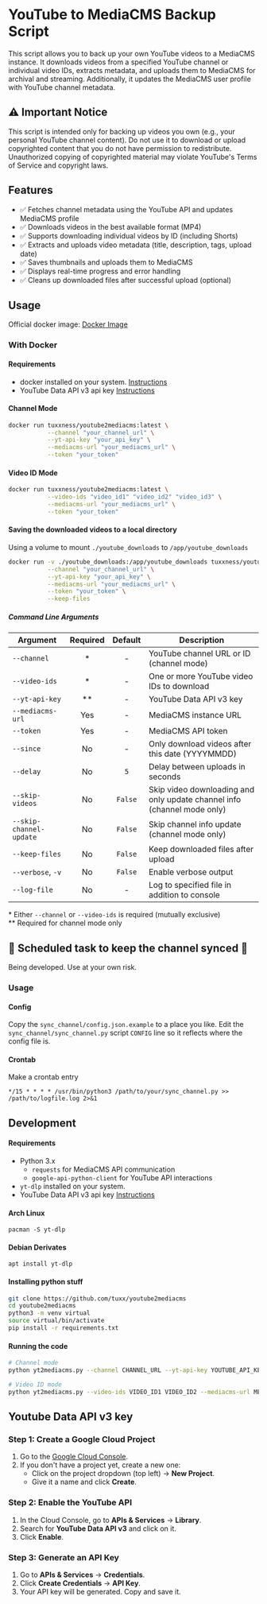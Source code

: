 # YouTube to MediaCMS Backup Script

This script allows you to back up your own YouTube videos to a MediaCMS instance. It downloads videos from a specified YouTube channel or individual video IDs, extracts metadata, and uploads them to MediaCMS for archival and streaming. Additionally, it updates the MediaCMS user profile with YouTube channel metadata.

## ⚠️ Important Notice
This script is intended only for backing up videos you own (e.g., your personal YouTube channel content). Do not use it to download or upload copyrighted content that you do not have permission to redistribute. Unauthorized copying of copyrighted material may violate YouTube's Terms of Service and copyright laws.

## Features
- ✅ Fetches channel metadata using the YouTube API and updates MediaCMS profile
- ✅ Downloads videos in the best available format (MP4)
- ✅ Supports downloading individual videos by ID (including Shorts)
- ✅ Extracts and uploads video metadata (title, description, tags, upload date)
- ✅ Saves thumbnails and uploads them to MediaCMS
- ✅ Displays real-time progress and error handling
- ✅ Cleans up downloaded files after successful upload (optional)

## Usage

Official docker image: [Docker Image](https://hub.docker.com/r/tuxxness/youtube2mediacms)

### With Docker

#### Requirements
- docker installed on your system. [Instructions](https://www.docker.com/get-started/)
- YouTube Data API v3 api key [Instructions](#youtube-data-api-v3-key)

#### Channel Mode
```bash
docker run tuxxness/youtube2mediacms:latest \
           --channel "your_channel_url" \
           --yt-api-key "your_api_key" \
           --mediacms-url "your_mediacms_url" \
           --token "your_token"
```

#### Video ID Mode
```bash
docker run tuxxness/youtube2mediacms:latest \
           --video-ids "video_id1" "video_id2" "video_id3" \
           --mediacms-url "your_mediacms_url" \
           --token "your_token"
```

#### Saving the downloaded videos to a local directory

Using a volume to mount `./youtube_downloads` to `/app/youtube_downloads`

```bash
docker run -v ./youtube_downloads:/app/youtube_downloads tuxxness/youtube2mediacms:latest \
           --channel "your_channel_url" \
           --yt-api-key "your_api_key" \
           --mediacms-url "your_mediacms_url" \
           --token "your_token" \
           --keep-files
```

##### Command Line Arguments

| Argument | Required | Default | Description |
|----------|:--------:|:-------:|-------------|
| `--channel` | * | - | YouTube channel URL or ID (channel mode) |
| `--video-ids` | * | - | One or more YouTube video IDs to download |
| `--yt-api-key` | ** | - | YouTube Data API v3 key |
| `--mediacms-url` | Yes | - | MediaCMS instance URL |
| `--token` | Yes | - | MediaCMS API token |
| `--since` | No | - | Only download videos after this date (YYYYMMDD) |
| `--delay` | No | `5` | Delay between uploads in seconds |
| `--skip-videos` | No | `False` | Skip video downloading and only update channel info (channel mode only) |
| `--skip-channel-update` | No | `False` | Skip channel info update (channel mode only) |
| `--keep-files` | No | `False` | Keep downloaded files after upload |
| `--verbose`, `-v` | No | `False` | Enable verbose output |
| `--log-file` | No | - | Log to specified file in addition to console |

\* Either `--channel` or `--video-ids` is required (mutually exclusive)  
\** Required for channel mode only

##  🚧 Scheduled task to keep the channel synced  🚧 

Being developed. Use at your own risk.

### Usage

#### Config
Copy the `sync_channel/config.json.example` to a place you like. Edit the `sync_channel/sync_channel.py` script `CONFIG` line so it reflects where the config file is.

#### Crontab

Make a crontab entry

```
*/15 * * * * /usr/bin/python3 /path/to/your/sync_channel.py >> /path/to/logfile.log 2>&1
```

## Development

#### Requirements
- Python 3.x
  - `requests` for MediaCMS API communication
  - `google-api-python-client` for YouTube API interactions
- `yt-dlp` installed on your system.
- YouTube Data API v3 api key [Instructions](#youtube-data-api-v3-key)

#### Arch Linux

`pacman -S yt-dlp`

#### Debian Derivates

`apt install yt-dlp`

#### Installing python stuff
```bash
git clone https://github.com/tuxx/youtube2mediacms
cd youtube2mediacms
python3 -m venv virtual
source virtual/bin/activate
pip install -r requirements.txt
```

#### Running the code
```bash
# Channel mode
python yt2mediacms.py --channel CHANNEL_URL --yt-api-key YOUTUBE_API_KEY --mediacms-url MEDIACMS_URL --token MEDIACMS_API_TOKEN

# Video ID mode
python yt2mediacms.py --video-ids VIDEO_ID1 VIDEO_ID2 --mediacms-url MEDIACMS_URL --token MEDIACMS_API_TOKEN
```

## Youtube Data API v3 key

### Step 1: Create a Google Cloud Project
1. Go to the [Google Cloud Console](https://console.cloud.google.com/).
2. If you don't have a project yet, create a new one:
     - Click on the project dropdown (top left) → **New Project**.
     - Give it a name and click **Create**.

### Step 2: Enable the YouTube API
1. In the Cloud Console, go to **APIs & Services** → **Library**.
2. Search for **YouTube Data API v3** and click on it.
3. Click **Enable**.

### Step 3: Generate an API Key
1. Go to **APIs & Services** → **Credentials**.
2. Click **Create Credentials** → **API Key**.
3. Your API key will be generated. Copy and save it.
